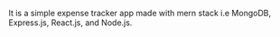 It is a simple expense tracker app made with mern stack i.e MongoDB, Express.js, React.js, and Node.js.
